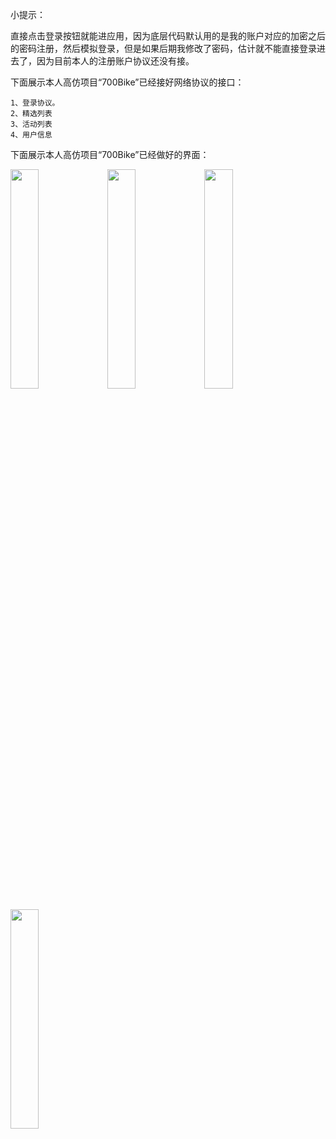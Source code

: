 小提示：

直接点击登录按钮就能进应用，因为底层代码默认用的是我的账户对应的加密之后的密码注册，然后模拟登录，但是如果后期我修改了密码，估计就不能直接登录进去了，因为目前本人的注册账户协议还没有接。


下面展示本人高仿项目“700Bike”已经接好网络协议的接口：

	1、登录协议。
	2、精选列表
	3、活动列表
	4、用户信息

下面展示本人高仿项目“700Bike”已经做好的界面：

<p><img src="http://images2015.cnblogs.com/blog/784420/201608/784420-20160807043209137-1520475585.png" alt="" width="30%" />&nbsp;<img src="http://images2015.cnblogs.com/blog/784420/201608/784420-20160807190236559-883750397.png"  alt="" width="30%"  />&nbsp;<img src="http://images2015.cnblogs.com/blog/784420/201608/784420-20160807043457184-1351888110.jpg" alt="" width="30%"  /></p>

<p><img src="http://images2015.cnblogs.com/blog/784420/201608/784420-20160807043507825-1461277028.jpg" alt="" width="30%" /></p>
